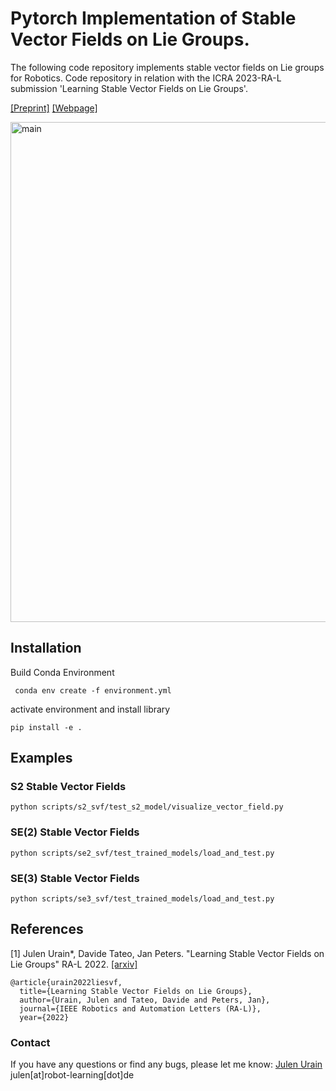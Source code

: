 # Pytorch Implementation of Stable Vector Fields on Lie Groups.
The following code repository implements stable vector fields on Lie groups for Robotics.
Code repository in relation with the ICRA 2023-RA-L submission 'Learning Stable Vector Fields
on Lie Groups'.

[[Preprint]](https://arxiv.org/pdf/2110.11774.pdf)
[[Webpage]](https://sites.google.com/view/svf-on-lie-groups/?pli=1)

<img src="figures/main.gif" alt="main" style="width:800px;"/>

## Installation

Build Conda Environment

```angular2html
 conda env create -f environment.yml
```

activate environment and install library

```
pip install -e .
```

## Examples

### S2 Stable Vector Fields
```angular2html
python scripts/s2_svf/test_s2_model/visualize_vector_field.py
```
### SE(2) Stable Vector Fields
```angular2html
python scripts/se2_svf/test_trained_models/load_and_test.py
```
### SE(3) Stable Vector Fields
```angular2html
python scripts/se3_svf/test_trained_models/load_and_test.py
```

## References

[1] Julen Urain*, Davide Tateo, Jan Peters. 
"Learning Stable Vector Fields on Lie Groups" 
RA-L 2022.
[[arxiv]](https://arxiv.org/pdf/2209.03855.pdf)

```
@article{urain2022liesvf,
  title={Learning Stable Vector Fields on Lie Groups},
  author={Urain, Julen and Tateo, Davide and Peters, Jan},
  journal={IEEE Robotics and Automation Letters (RA-L)},
  year={2022}
```


### Contact

If you have any questions or find any bugs, please let me know: [Julen Urain](http://robotgradient.com/) julen[at]robot-learning[dot]de

